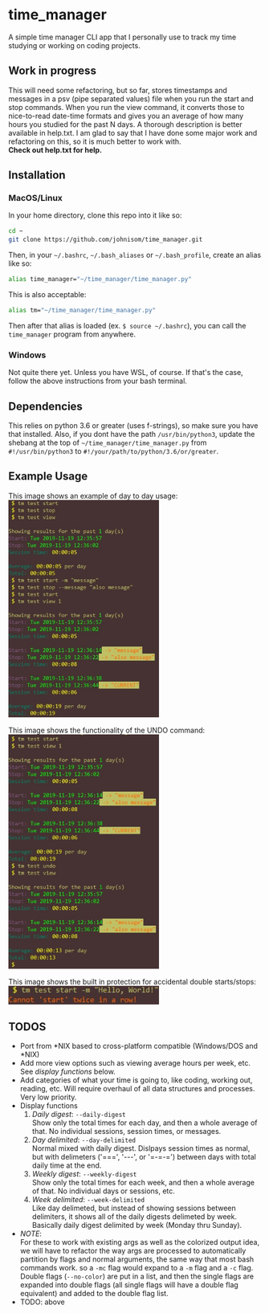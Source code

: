 # time_manager

A simple time manager CLI app that I personally use to track my time
studying or working on coding projects.

## Work in progress

This will need some refactoring, but so far, stores timestamps
and messages in a psv (pipe separated values) file when you run
the start and stop commands. When you run
the view command, it converts those to nice-to-read date-time formats
and gives you an average of how many hours you studied for the past
N days. A thorough description is better available in help.txt.
I am glad to say that I have done some major work and refactoring on this,
so it is much better to work with.  
__Check out help.txt for help.__

## Installation

### MacOS/Linux

In your home directory, clone this repo into it like so:

```bash
cd ~
git clone https://github.com/johnisom/time_manager.git
```

Then, in your `~/.bashrc`, `~/.bash_aliases` or `~/.bash_profile`, create an alias
like so:

```bash
alias time_manager="~/time_manager/time_manager.py"
```

This is also acceptable:

```bash
alias tm="~/time_manager/time_manager.py"
```

Then after that alias is loaded (ex. `$ source ~/.bashrc`), you can call the
`time_manager` program from anywhere.

### Windows

Not quite there yet. Unless you have WSL, of course. If that's the case, follow
the above instructions from your bash terminal.

## Dependencies

This relies on python 3.6 or greater (uses f-strings), so make sure you have that installed.
Also, if you dont have the path `/usr/bin/python3`, update the shebang at the top of
`~/time_manager/time_manager.py` from `#!/usr/bin/python3` to `#!/your/path/to/python/3.6/or/greater`.

## Example Usage

This image shows an example of day to day usage:
<img src="examples/big-example.jpg" width="300px">

This image shows the functionality of the UNDO command:
<img src="examples/undo-example.jpg" width="300px">

This image shows the built in protection for accidental double starts/stops:
<img src="examples/start-twice.jpg" width="300px">

## TODOS

* Port from *NIX based to cross-platform compatible (Windows/DOS and *NIX)
* Add more view options such as viewing average hours per week, etc.
  See *display functions* below.
* Add categories of what your time is going to, like coding, working out,
  reading, etc. Will require overhaul of all data structures and processes.
  Very low priority.
* Display functions
  1) *Daily digest*: `--daily-digest`  
     Show only the total times for each day, and then a whole average of that.
     No individual sessions, session times, or messages.
  2) *Day delimited*: `--day-delimited`  
     Normal mixed with daily digest. Dislpays session times as normal, but with
     delimeters ('===', '---', or '=-=-=') between days with total daily time at the end.
  3) *Weekly digest*: `--weekly-digest`  
     Show only the total times for each week, and then a whole average of that.
     No individual days or sessions, etc.
  4) *Week delimited*: `--week-delimited`  
     Like day delimeted, but instead of showing sessions between delimiters, it shows
     all of the daily digests delimeted by week. Basically daily digest delimited by week
     (Monday thru Sunday).
* *NOTE*:  
  For these to work with existing args as well as the colorized output idea,
  we will have to refactor the way args are processed to automatically partition by
  flags and normal arguments, the same way that most bash commands work. so a `-mc` flag
  would expand to a `-m` flag and a `-c` flag. Double flags (`--no-color`) are put in a list,
  and then the single flags are expanded into double flags (all single flags will have a
  double flag equivalent) and added to the double flag list.
* TODO: above
